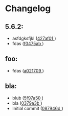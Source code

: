 # Changelog
## 5.6.2:
- asfdgksfjkl ([427af01 ](https://github.com/PatrickDrente/git-test-sandbox/commit/427af01 ))
- fdas ([f0475ab ](https://github.com/PatrickDrente/git-test-sandbox/commit/f0475ab ))
## foo:
- fdas ([a021709 ](https://github.com/PatrickDrente/git-test-sandbox/commit/a021709 ))
## bla:
- blub ([5f97a50 ](https://github.com/PatrickDrente/git-test-sandbox/commit/5f97a50 ))
- bla ([0379a3b ](https://github.com/PatrickDrente/git-test-sandbox/commit/0379a3b ))
- Initial commit ([087946d ](https://github.com/PatrickDrente/git-test-sandbox/commit/087946d ))
